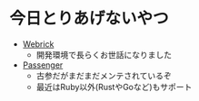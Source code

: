 # 今日とりあげないやつ

* [Webrick](https://github.com/ruby/webrick)
    * 開発環境で長らくお世話になりました
* [Passenger](https://github.com/phusion/passenger)
    * 古参だがまだまだメンテされているぞ
    * 最近はRuby以外(RustやGoなど)もサポート

